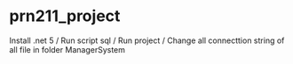 # prn211_project

Install .net 5 /
Run script sql /
Run project /
Change all connecttion string of all file in folder ManagerSystem
